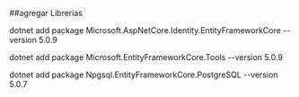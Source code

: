 ##agregar Librerias

dotnet add package Microsoft.AspNetCore.Identity.EntityFrameworkCore --version 5.0.9



dotnet add package Microsoft.EntityFrameworkCore.Tools --version 5.0.9



dotnet add package Npgsql.EntityFrameworkCore.PostgreSQL --version 5.0.7